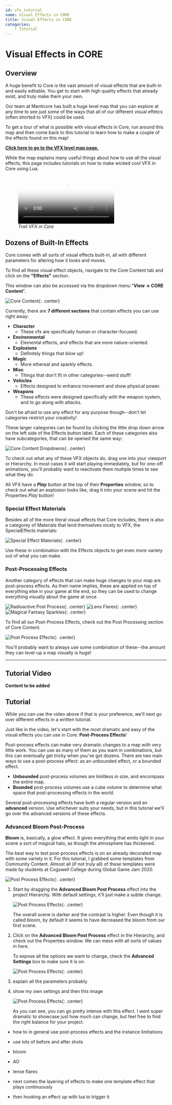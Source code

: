```yaml
---
id: vfx_tutorial
name: Visual Effects in CORE
title: Visual Effects in CORE
categories:
    - Tutorial
---
```


# Visual Effects in CORE

## Overview

A huge benefit to Core is the vast amount of visual effects that are built-in and easily editable. You get to start with high quality effects that already exist, and truly make them your own.

Our team at Manticore has built a huge level map that you can explore at any time to see just *some* of the ways that all of our different visual effetcs (often shorted to VFX) could be used.

To get a tour of what is possible with visual effects in Core, run around this map and then come back to this tutorial to learn how to make a couple of the effects found on this map!

**[Click here to go to the VFX level map page.](https://www.coregames.com/games/e38551f434b14eee989a08cd5f98c31d)**

While the map explains many useful things about how to use all the visual effects, this page includes tutorials on how to make wicked cool VFX in Core using Lua.

<div class="figure-block">
    <figure>
        <video autoplay loop muted playsinline poster="/img/EditorManual/Abilities/Gem.png">
            <source src="/img/VFXtutorial/vfxTrails.mp4" type="video/mp4" alt="Whispy Trail VFX"/>
        </video>
        <figcaption><em>Trail VFX in Core</em></figcaption>
    </figure>
</div>

## Dozens of Built-In Effects

Core comes with all sorts of visual effects built-in, all with different parameters for altering how it looks and moves.

To find all these visual effect objects, navigate to the Core Content tab and click on the **"Effects"** section.

This window can also be accessed via the dropdown menu "**View -> CORE Content**".

![Core Content](../../img/VFXtutorial/EffectsFolder.png "All visual effects are contained in this subsection."){: .center}

Currently, there are **7 different sections** that contain effects you can use right away:

- **Character**
    - These vfx are specifically human or character-focused.
- **Environmental**
    - Elemental effects, and effects that are more nature-oriented.
- **Explosions**
    - Definitely things that blow up!
- **Magic**
    - More ethereal and sparkly effects.
- **Misc**
    - Things that don't fit in other categories--weird stuff!
- **Vehicles**
    - Effects designed to enhance movement and show physical power.
- **Weapons**
    - These effects were designed specifically with the weapon system, and to go along with attacks.

Don't be afraid to use any effect for any purpose though--don't let categories restrict your creativity!

These larger categories can be found by clicking the little drop down arrow on the left side of the Effects button label. Each of these categories also have subcategories, that can be opened the same way:

![Core Content Dropdowns](../../img/VFXtutorial/DropDownArrows.png "Core Content Dropdowns"){: .center}

To check out what any of these VFX objects do, drag one into your viewport or Hierarchy. In most cases it will start playing immediately, but for one-off animations, you'll probably want to reactivate them multiple times to see what they do.

All VFX have a ***Play*** button at the top of their **Properties** window, so to check out what an explosion looks like, drag it into your scene and hit the Properties *Play* button!

### Special Effect Materials

Besides all of the more literal visual effects that Core includes, there is also a categorey of Materials that lend themselves nicely to VFX, the SpecialEffects materials:

![Special Effect Materials](../../img/VFXtutorial/SpecialEffectMaterials.png "You can get real creative with these."){: .center}

Use these in combination with the Effects objects to get even more variety out of what you can make.

### Post-Processing Effects

Another category of effects that can make huge changes to your map are post-process effects. As their name implies, these are applied on top of everything else in your game at the end, so they can be used to change everything visually about the game at once.

![Radioactive Post Process](../../img/VFXtutorial/crazyPostProcess.png "Using the Radioactive Trip Sky by Dracowolfie on CC."){: .center}
![Lens Flares](../../img/VFXtutorial/coolPostProcess.png "From Sniper Alley."){: .center}
![Magical Fantasy Sparkles](../../img/VFXtutorial/prettyPostProcess.png "Made by Sasha during her stream series."){: .center}

To find all our Post-Process Effects, check out the Post Processing section of Core Content.

![Post Process Effects](../../img/VFXtutorial/postProcessEffects.png "All post process effects can be found here."){: .center}

You'll probably want to always use some combination of these--the amount they can level-up a map visually is huge!

---

## Tutorial Video

**Content to be added**

## Tutorial

While you can use the video above if that is your preference, we'll next go over different effects in a written tutorial.

Just like in the video, let's start with the most dramatic and easy of the visual effects you can use in Core: **Post-Process Effects**!

Post-process effects can make very dramatic changes to a map with very little work. You can use as many of them as you want in combinations, but this can eventually get tricky when you've got dozens. There are two main ways to use a post-process effect: as an unbounded effect, or a bounded effect.

- **Unbounded** post-process volumes are limitless in size, and encompass the entire map.
- **Bounded** post-process volumes use a cube volume to determine what space that post-processing effects in the world.

Several post-processing effects have both a regular version and an **advanced** version. Use whichever suits your needs, but in this tutorial we'll go over the advanced versions of these effects.

### Advanced Bloom Post-Process

**Bloom** is, basically, a glow effect. It gives everything that emits light in your scene a sort of magical halo, as though the atmosphere has thickened.

The best way to test post-process effects is on an already decorated map with some variety in it. For this tutorial, I grabbed some templates from Community Content. Almost all (if not truly all) of these templates were made by students at Cogswell College during Global Game Jam 2020.

![Post Process Effects](../../img/VFXtutorial/ppe_before.png "My scene before any effects are added."){: .center}

1. Start by dragging the **Advanced Bloom Post Process** effect into the project Hierarchy. With default settings, it'll just make a subtle change.

    ![Post Process Effects](../../img/VFXtutorial/ppe_advBloom1.png "Default settings for Advanced Bloom."){: .center}

    The overall scene is darker and the contrast is higher. Even though it is called *bloom*, by default it seems to have decreased the bloom from our first scene.

2. Click on the **Advanced Bloom Post Process** effect in the Hierarchy, and check out the Properties window. We can mess with all sorts of values in here.

    To expose all the options we want to change, check the **Advanced Settings** box to make sure it is on.

    ![Post Process Effects](../../img/VFXtutorial/ppe_advBloom1_properties.png "Getting weird changing values."){: .center}

3. explain all the parameters probably

4. show my own settings and then this image

    ![Post Process Effects](../../img/VFXtutorial/ppe_advBloom2.png "Getting weird changing values."){: .center}

    As you can see, you can go pretty intense with this effect. I went super dramatic to showcase just how much can change, but feel free to find the right balance for your project.

- how to in general use post-process effects and the instance limitations
- use lots of before and after shots
- bloom
- AO
- lense flares

- next comes the layering of effects to make one template effect that plays continuously

- then hooking an effect up with lua to trigger it
